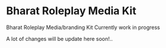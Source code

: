 # Bharat Roleplay Media Kit
 Bharat Roleplay Media/branding Kit Currently work in progress


A lot of changes will be update here soon!..
